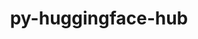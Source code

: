 ---
title: "py-huggingface-hub"
layout: cache
categories: [package, develop-2024-12-15]
meta: {"versions": ["0.26.2"], "compilers": ["gcc@=13.2.0"], "oss": ["ubuntu24.04"], "platforms": ["linux"], "targets": ["aarch64", "x86_64_v3"], "stacks": ["ml-linux-aarch64-cpu", "ml-linux-aarch64-cuda", "ml-linux-x86_64-cpu", "ml-linux-x86_64-cuda", "ml-linux-x86_64-rocm", "root"], "num_specs": 4, "num_specs_by_stack": {"ml-linux-aarch64-cpu": 2, "root": 4, "ml-linux-aarch64-cuda": 2, "ml-linux-x86_64-rocm": 1, "ml-linux-x86_64-cuda": 2, "ml-linux-x86_64-cpu": 2}}
spec_details: [{"hash": "2phsqilf6t7dvpnn3qlv2qv4ydf5hprg", "compiler": "gcc@=13.2.0", "versions": ["0.26.2"], "os": "ubuntu24.04", "platform": "linux", "target": "aarch64", "variants": ["build_system=python_pip", "~cli", "~hf_transfer"], "stacks": ["ml-linux-aarch64-cpu", "root", "ml-linux-aarch64-cuda"], "size": "-", "tarball": "https://binaries.spack.io/develop-2024-12-15/build_cache/linux-ubuntu24.04-aarch64/gcc-13.2.0/py-huggingface-hub-0.26.2/linux-ubuntu24.04-aarch64-gcc-13.2.0-py-huggingface-hub-0.26.2-2phsqilf6t7dvpnn3qlv2qv4ydf5hprg.spack"}, {"hash": "fy3zorsyxn4rmdb4ujldpru5625rfnd3", "compiler": "gcc@=13.2.0", "versions": ["0.26.2"], "os": "ubuntu24.04", "platform": "linux", "target": "aarch64", "variants": ["build_system=python_pip", "~cli", "~hf_transfer"], "stacks": ["ml-linux-aarch64-cpu", "root", "ml-linux-aarch64-cuda"], "size": "-", "tarball": "https://binaries.spack.io/develop-2024-12-15/build_cache/linux-ubuntu24.04-aarch64/gcc-13.2.0/py-huggingface-hub-0.26.2/linux-ubuntu24.04-aarch64-gcc-13.2.0-py-huggingface-hub-0.26.2-fy3zorsyxn4rmdb4ujldpru5625rfnd3.spack"}, {"hash": "c4pokkd2l6a3zw25iuzlod6ayopky2vi", "compiler": "gcc@=13.2.0", "versions": ["0.26.2"], "os": "ubuntu24.04", "platform": "linux", "target": "x86_64_v3", "variants": ["build_system=python_pip", "~cli", "~hf_transfer"], "stacks": ["ml-linux-x86_64-rocm", "ml-linux-x86_64-cuda", "ml-linux-x86_64-cpu", "root"], "size": "-", "tarball": "https://binaries.spack.io/develop-2024-12-15/build_cache/linux-ubuntu24.04-x86_64_v3/gcc-13.2.0/py-huggingface-hub-0.26.2/linux-ubuntu24.04-x86_64_v3-gcc-13.2.0-py-huggingface-hub-0.26.2-c4pokkd2l6a3zw25iuzlod6ayopky2vi.spack"}, {"hash": "decuaimwxhvxehvnttqt4vf5776ektdb", "compiler": "gcc@=13.2.0", "versions": ["0.26.2"], "os": "ubuntu24.04", "platform": "linux", "target": "x86_64_v3", "variants": ["build_system=python_pip", "~cli", "~hf_transfer"], "stacks": ["ml-linux-x86_64-cuda", "ml-linux-x86_64-cpu", "root"], "size": "-", "tarball": "https://binaries.spack.io/develop-2024-12-15/build_cache/linux-ubuntu24.04-x86_64_v3/gcc-13.2.0/py-huggingface-hub-0.26.2/linux-ubuntu24.04-x86_64_v3-gcc-13.2.0-py-huggingface-hub-0.26.2-decuaimwxhvxehvnttqt4vf5776ektdb.spack"}]
---